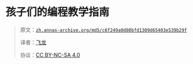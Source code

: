 # 孩子们的编程教学指南

> 原文：[`zh.annas-archive.org/md5/c6f249a0d80bfd1309d65403e539b29f`](https://zh.annas-archive.org/md5/c6f249a0d80bfd1309d65403e539b29f)
> 
> 译者：[飞龙](https://github.com/wizardforcel)
> 
> 协议：[CC BY-NC-SA 4.0](http://creativecommons.org/licenses/by-nc-sa/4.0/)